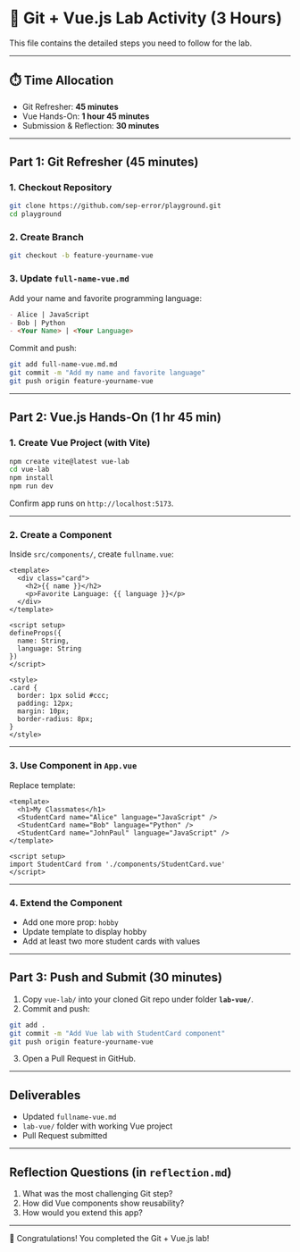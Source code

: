 # 🧪 Git + Vue.js Lab Activity (3 Hours)

This file contains the detailed steps you need to follow for the lab.

---

## ⏱️ Time Allocation
- Git Refresher: **45 minutes**
- Vue Hands-On: **1 hour 45 minutes**
- Submission & Reflection: **30 minutes**

---

## Part 1: Git Refresher (45 minutes)

### 1. Checkout Repository
```bash
git clone https://github.com/sep-error/playground.git
cd playground
```

### 2. Create Branch
```bash
git checkout -b feature-yourname-vue
```

### 3. Update `full-name-vue.md`
Add your name and favorite programming language:
```markdown
- Alice | JavaScript
- Bob | Python
- <Your Name> | <Your Language>
```

Commit and push:
```bash
git add full-name-vue.md.md
git commit -m "Add my name and favorite language"
git push origin feature-yourname-vue
```

---

## Part 2: Vue.js Hands-On (1 hr 45 min)

### 1. Create Vue Project (with Vite)
```bash
npm create vite@latest vue-lab
cd vue-lab
npm install
npm run dev
```

Confirm app runs on `http://localhost:5173`.

---

### 2. Create a Component
Inside `src/components/`, create `fullname.vue`:

```vue
<template>
  <div class="card">
    <h2>{{ name }}</h2>
    <p>Favorite Language: {{ language }}</p>
  </div>
</template>

<script setup>
defineProps({
  name: String,
  language: String
})
</script>

<style>
.card {
  border: 1px solid #ccc;
  padding: 12px;
  margin: 10px;
  border-radius: 8px;
}
</style>
```

---

### 3. Use Component in `App.vue`
Replace template:

```vue
<template>
  <h1>My Classmates</h1>
  <StudentCard name="Alice" language="JavaScript" />
  <StudentCard name="Bob" language="Python" />
  <StudentCard name="JohnPaul" language="JavaScript" />
</template>

<script setup>
import StudentCard from './components/StudentCard.vue'
</script>
```

---

### 4. Extend the Component
- Add one more prop: `hobby`  
- Update template to display hobby  
- Add at least two more student cards with values  

---

## Part 3: Push and Submit (30 minutes)

1. Copy `vue-lab/` into your cloned Git repo under folder **`lab-vue/`**.  
2. Commit and push:  
```bash
git add .
git commit -m "Add Vue lab with StudentCard component"
git push origin feature-yourname-vue
```
3. Open a Pull Request in GitHub.

---

## Deliverables
- Updated `fullname-vue.md`  
- `lab-vue/` folder with working Vue project  
- Pull Request submitted  

---

## Reflection Questions (in `reflection.md`)
1. What was the most challenging Git step?  
2. How did Vue components show reusability?  
3. How would you extend this app?  

---

🎉 Congratulations! You completed the Git + Vue.js lab!
